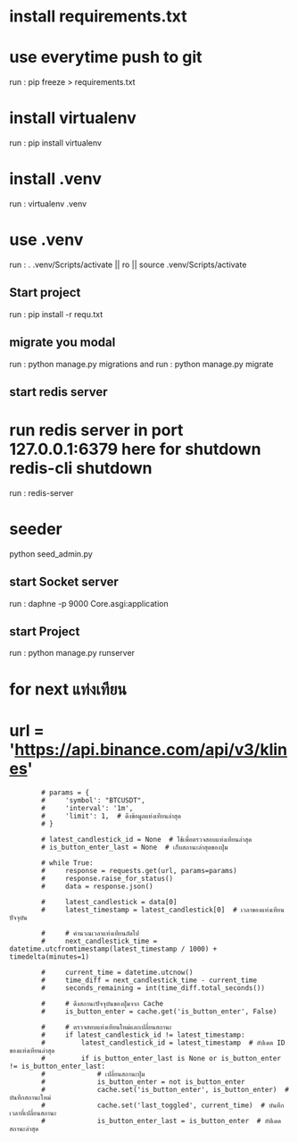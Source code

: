 


# install requirements.txt 
# use everytime push to git

run : pip freeze > requirements.txt

# install virtualenv 

run : pip install virtualenv

# install .venv

run : virtualenv .venv

# use .venv


run : . .venv/Scripts/activate || ro || source .venv/Scripts/activate

## Start project

run : pip install -r requ.txt

## migrate you modal 
 run : python manage.py migrations
 and run : python manage.py migrate

## start redis server
# run redis server in  port 127.0.0.1:6379 here for shutdown redis-cli shutdown
run : redis-server


# seeder

python seed_admin.py
## start Socket server

run : daphne -p 9000 Core.asgi:application

## start Project

run : python manage.py runserver



# for next แท่งเทียน

  # url = 'https://api.binance.com/api/v3/klines'
            # params = {
            #     'symbol': "BTCUSDT",
            #     'interval': '1m',
            #     'limit': 1,  # ดึงข้อมูลแท่งเทียนล่าสุด
            # }

            # latest_candlestick_id = None  # ใช้เพื่อตรวจสอบแท่งเทียนล่าสุด
            # is_button_enter_last = None  # เก็บสถานะล่าสุดของปุ่ม

            # while True:
            #     response = requests.get(url, params=params)
            #     response.raise_for_status()
            #     data = response.json()

            #     latest_candlestick = data[0]
            #     latest_timestamp = latest_candlestick[0]  # เวลาของแท่งเทียนปัจจุบัน

            #     # คำนวณเวลาแท่งเทียนถัดไป
            #     next_candlestick_time = datetime.utcfromtimestamp(latest_timestamp / 1000) + timedelta(minutes=1)

            #     current_time = datetime.utcnow()
            #     time_diff = next_candlestick_time - current_time
            #     seconds_remaining = int(time_diff.total_seconds())

            #     # ดึงสถานะปัจจุบันของปุ่มจาก Cache
            #     is_button_enter = cache.get('is_button_enter', False)

            #     # ตรวจสอบแท่งเทียนใหม่และเปลี่ยนสถานะ
            #     if latest_candlestick_id != latest_timestamp:
            #         latest_candlestick_id = latest_timestamp  # อัปเดต ID ของแท่งเทียนล่าสุด
            #         if is_button_enter_last is None or is_button_enter != is_button_enter_last:
            #             # เปลี่ยนสถานะปุ่ม
            #             is_button_enter = not is_button_enter
            #             cache.set('is_button_enter', is_button_enter)  # บันทึกสถานะใหม่
            #             cache.set('last_toggled', current_time)  # บันทึกเวลาที่เปลี่ยนสถานะ
            #             is_button_enter_last = is_button_enter  # อัปเดตสถานะล่าสุด